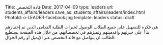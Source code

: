 Title:          قادة التخصص
Date:           2017-04-09
type:           leaders
url:            students_affairs/leaders
save_as:        students_affairs/leaders/index.html
PhotoId:        o-LEADER-facebook.jpg
template:       leaders
status:         draft

هي فكرة للتسهيل على جميع الطلاب الوصول لخبرات الطلبة القدامى الذين تم إختيارهم بناءً على خبرتهم وأقدميتهم وتميزهم في تخصصاتهم. من خلال هذه الصفحة يستطيع الطالب ان يتواصل مع قائد التخصص عبر الإيميل أو رقم الجوال.
